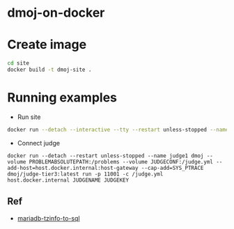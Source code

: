 # dmoj-on-docker

# Create image

```bash
cd site
docker build -t dmoj-site .
```


# Running examples

- Run site

```bash
docker run --detach --interactive --tty --restart unless-stopped --name dmoj --volume PROBLEMABSOLUTEPATH:/workspace/problems --add-host=host.docker.internal:host-gateway --publish 11000:80 --publish 11001:9999 dmoj-site
```

- Connect judge

```
docker run --detach --restart unless-stopped --name judge1 dmoj --volume PROBLEMABSOLUTEPATH:/problems --volume JUDGECONF:/judge.yml --add-host=host.docker.internal:host-gateway --cap-add=SYS_PTRACE dmoj/judge-tier3:latest run -p 11001 -c /judge.yml host.docker.internal JUDGENAME JUDGEKEY
```

## Ref

- [mariadb-tzinfo-to-sql](https://mariadb.com/kb/en/mariadb-tzinfo-to-sql/)
